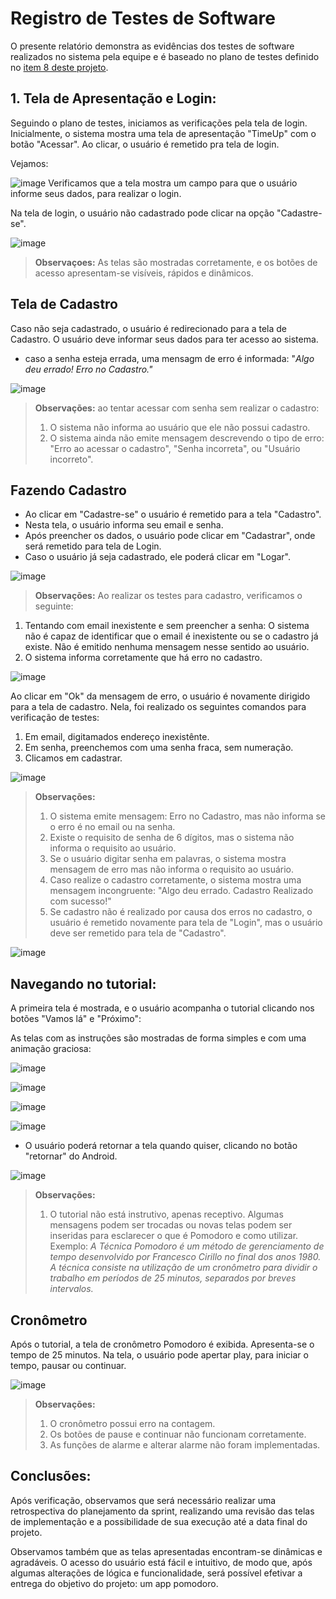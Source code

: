 # Registro de Testes de Software

O presente relatório demonstra as evidências dos testes de software realizados no sistema pela equipe e é baseado no plano de testes definido no [item 8 deste projeto](https://github.com/ICEI-PUC-Minas-PMV-ADS/TimeUpPomodoro/blob/main/docs/08-Plano%20de%20Testes%20de%20Software.md).

## 1. Tela de Apresentação e Login:
Seguindo o plano de testes, iniciamos as verificações pela tela de login.
Inicialmente, o sistema mostra uma tela de apresentação "TimeUp" com o botão "Acessar". Ao clicar, o usuário é remetido pra tela de login.

Vejamos:

![image](https://user-images.githubusercontent.com/78277341/198857623-23cb24f0-70bf-49b3-9c7f-bafb1aa3cb78.png)
Verificamos que a tela mostra um campo para que o usuário informe seus dados, para realizar o login.


Na tela de login, o usuário não cadastrado pode clicar na opção "Cadastre-se".

![image](https://user-images.githubusercontent.com/78277341/198857630-5f141719-078d-42e6-9b0c-697670c66c45.png)

>**Observaçoes:** As telas são mostradas corretamente, e os botões de acesso apresentam-se visíveis, rápidos e dinâmicos.

## Tela de Cadastro
Caso não seja cadastrado, o usuário é redirecionado para a tela de Cadastro.
O usuário deve informar seus dados para ter acesso ao sistema.

- caso a senha esteja errada, uma mensagm de erro é informada: "*Algo deu errado! Erro no Cadastro."*

![image](https://user-images.githubusercontent.com/78277341/198857944-242f388c-5ff6-4647-98c9-323e86dc424d.png)

>**Observações:** ao tentar acessar com senha sem realizar o cadastro:
>1. O sistema não informa ao usuário que ele não possui cadastro.
>2. O sistema ainda não emite mensagem descrevendo o tipo de erro: "Erro ao acessar o cadastro", "Senha incorreta", ou "Usuário incorreto".

## Fazendo Cadastro
- Ao clicar em "Cadastre-se" o usuário é remetido para a tela "Cadastro".
- Nesta tela, o usuário informa seu email e senha.
- Após preencher os dados, o usuário pode clicar em "Cadastrar", onde será remetido para tela de Login.
- Caso o usuário já seja cadastrado, ele poderá clicar em "Logar".

![image](https://user-images.githubusercontent.com/78277341/198858060-07419cbf-b2cd-45ac-acc4-150a51b25c6d.png)

>**Observações:** Ao realizar os testes para cadastro, verificamos o seguinte:
1. Tentando com email inexistente e sem preencher a senha: O sistema não é capaz de identificar que o email é inexistente ou se o cadastro já existe. Não é emitido nenhuma mensagem nesse sentido ao usuário.
3. O sistema informa corretamente que há erro no cadastro.

![image](https://user-images.githubusercontent.com/78277341/198858108-1d3e4abe-a582-4ea8-a292-eb2a93693e2c.png)

Ao clicar em "Ok" da mensagem de erro, o usuário é novamente dirigido para a tela de cadastro.
Nela, foi realizado os seguintes comandos para verificação de testes:
1. Em email, digitamados endereço inexistênte.
2. Em senha, preenchemos com uma senha fraca, sem numeração.
3. Clicamos em cadastrar.

![image](https://user-images.githubusercontent.com/78277341/198858142-ab7c4630-85af-4437-b225-2ba581f4f0f1.png)

>**Observações:**
>1. O sistema emite mensagem: Erro no Cadastro, mas não informa se o erro é no email ou na senha.
>2. Existe o requisito de senha de 6 dígitos, mas o sistema não informa o requisito ao usuário.
>3. Se o usuário digitar senha em palavras, o sistema mostra mensagem de erro mas não informa o requisito ao usuário.
>4. Caso realize o cadastro corretamente, o sistema mostra uma mensagem incongruente: "Algo deu errado. Cadastro Realizado com sucesso!"
>5. Se cadastro não é realizado por causa dos erros no cadastro, o usuário é remetido novamente para tela de "Login", mas o usuário deve ser remetido para tela de "Cadastro".


![image](https://user-images.githubusercontent.com/78277341/198858203-34377d47-1cb6-41d2-ac4b-c981a7f8d1c0.png)


##  Navegando no tutorial:

A primeira tela é mostrada, e o usuário acompanha o tutorial clicando nos botões "Vamos lá" e "Próximo":

As telas com as instruções são mostradas de forma simples e com uma animação graciosa:

![image](https://user-images.githubusercontent.com/78277341/198858510-26a33ba6-895b-4d8f-995c-6bb5978a59c7.png)

![image](https://user-images.githubusercontent.com/78277341/198858518-cc3fbbe6-5bec-4882-a45b-41afca78b5b6.png)

![image](https://user-images.githubusercontent.com/78277341/198858524-f57aa76b-8510-476f-b8d5-d6764d7a9ee2.png)

![image](https://user-images.githubusercontent.com/78277341/198858528-b4f967e5-6093-4525-b4e3-de8b8345912f.png)

- O usuário poderá retornar a tela quando quiser, clicando no botão "retornar" do Android.

![image](https://user-images.githubusercontent.com/78277341/198858556-07e2bda2-4878-447a-98a5-476a636a6941.png)

>**Observações:**
>1. O tutorial não está instrutivo, apenas receptivo. Algumas mensagens podem ser trocadas ou novas telas podem ser inseridas para esclarecer o que é Pomodoro e como utilizar. Exemplo: _A Técnica Pomodoro é um método de gerenciamento de tempo desenvolvido por Francesco Cirillo no final dos anos 1980. A técnica consiste na utilização de um cronômetro para dividir o trabalho em períodos de 25 minutos, separados por breves intervalos._

## Cronômetro

Após o tutorial, a tela de cronômetro Pomodoro é exibida. Apresenta-se o tempo de 25 minutos.
Na tela, o usuário pode apertar play, para iniciar o tempo, pausar ou continuar.

![image](https://user-images.githubusercontent.com/78277341/198858568-4801571c-9f65-43e1-bbf0-16aaf292577f.png)


>**Observações:**
>1. O cronômetro possui erro na contagem.
>2. Os botões de pause e continuar não funcionam corretamente.
>3. As funções de alarme e alterar alarme não foram implementadas.

## Conclusões: 

Após verificação, observamos que será necessário realizar uma retrospectiva do planejamento da sprint, realizando uma revisão das telas de implementação e a possibilidade de sua execução até a data final do projeto. 

Observamos também que as telas apresentadas encontram-se dinâmicas e agradáveis. O acesso do usuário está fácil e intuitivo, de modo que, após algumas alterações de lógica e funcionalidade, será possível efetivar a entrega do objetivo do projeto: um app pomodoro. 

